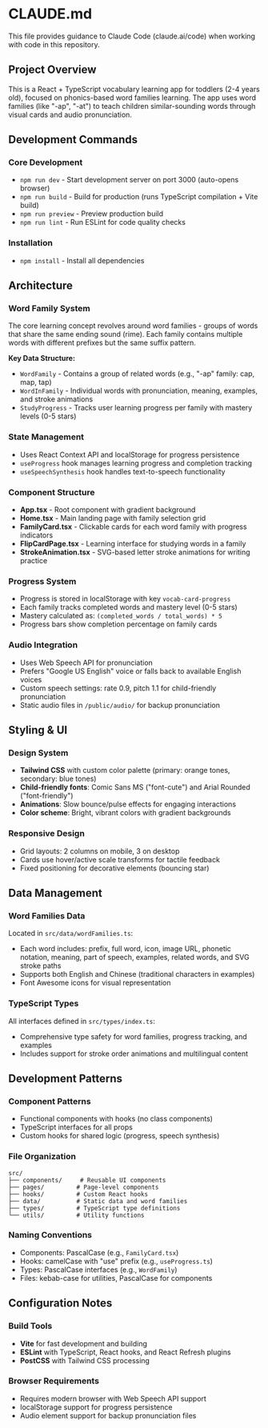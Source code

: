 # CLAUDE.md

This file provides guidance to Claude Code (claude.ai/code) when working with code in this repository.

## Project Overview

This is a React + TypeScript vocabulary learning app for toddlers (2-4 years old), focused on phonics-based word families learning. The app uses word families (like "-ap", "-at") to teach children similar-sounding words through visual cards and audio pronunciation.

## Development Commands

### Core Development
- `npm run dev` - Start development server on port 3000 (auto-opens browser)
- `npm run build` - Build for production (runs TypeScript compilation + Vite build)
- `npm run preview` - Preview production build
- `npm run lint` - Run ESLint for code quality checks

### Installation
- `npm install` - Install all dependencies

## Architecture

### Word Family System
The core learning concept revolves around word families - groups of words that share the same ending sound (rime). Each family contains multiple words with different prefixes but the same suffix pattern.

**Key Data Structure:**
- `WordFamily` - Contains a group of related words (e.g., "-ap" family: cap, map, tap)
- `WordInFamily` - Individual words with pronunciation, meaning, examples, and stroke animations
- `StudyProgress` - Tracks user learning progress per family with mastery levels (0-5 stars)

### State Management
- Uses React Context API and localStorage for progress persistence
- `useProgress` hook manages learning progress and completion tracking
- `useSpeechSynthesis` hook handles text-to-speech functionality

### Component Structure
- **App.tsx** - Root component with gradient background
- **Home.tsx** - Main landing page with family selection grid
- **FamilyCard.tsx** - Clickable cards for each word family with progress indicators
- **FlipCardPage.tsx** - Learning interface for studying words in a family
- **StrokeAnimation.tsx** - SVG-based letter stroke animations for writing practice

### Progress System
- Progress is stored in localStorage with key `vocab-card-progress`
- Each family tracks completed words and mastery level (0-5 stars)
- Mastery calculated as: `(completed_words / total_words) * 5`
- Progress bars show completion percentage on family cards

### Audio Integration
- Uses Web Speech API for pronunciation
- Prefers "Google US English" voice or falls back to available English voices
- Custom speech settings: rate 0.9, pitch 1.1 for child-friendly pronunciation
- Static audio files in `/public/audio/` for backup pronunciation

## Styling & UI

### Design System
- **Tailwind CSS** with custom color palette (primary: orange tones, secondary: blue tones)
- **Child-friendly fonts**: Comic Sans MS ("font-cute") and Arial Rounded ("font-friendly")
- **Animations**: Slow bounce/pulse effects for engaging interactions
- **Color scheme**: Bright, vibrant colors with gradient backgrounds

### Responsive Design
- Grid layouts: 2 columns on mobile, 3 on desktop
- Cards use hover/active scale transforms for tactile feedback
- Fixed positioning for decorative elements (bouncing star)

## Data Management

### Word Families Data
Located in `src/data/wordFamilies.ts`:
- Each word includes: prefix, full word, icon, image URL, phonetic notation, meaning, part of speech, examples, related words, and SVG stroke paths
- Supports both English and Chinese (traditional characters in examples)
- Font Awesome icons for visual representation

### TypeScript Types
All interfaces defined in `src/types/index.ts`:
- Comprehensive type safety for word families, progress tracking, and examples
- Includes support for stroke order animations and multilingual content

## Development Patterns

### Component Patterns
- Functional components with hooks (no class components)
- TypeScript interfaces for all props
- Custom hooks for shared logic (progress, speech synthesis)

### File Organization
```
src/
├── components/     # Reusable UI components
├── pages/         # Page-level components
├── hooks/         # Custom React hooks
├── data/          # Static data and word families
├── types/         # TypeScript type definitions
└── utils/         # Utility functions
```

### Naming Conventions
- Components: PascalCase (e.g., `FamilyCard.tsx`)
- Hooks: camelCase with "use" prefix (e.g., `useProgress.ts`)
- Types: PascalCase interfaces (e.g., `WordFamily`)
- Files: kebab-case for utilities, PascalCase for components

## Configuration Notes

### Build Tools
- **Vite** for fast development and building
- **ESLint** with TypeScript, React hooks, and React Refresh plugins
- **PostCSS** with Tailwind CSS processing

### Browser Requirements
- Requires modern browser with Web Speech API support
- localStorage support for progress persistence
- Audio element support for backup pronunciation files